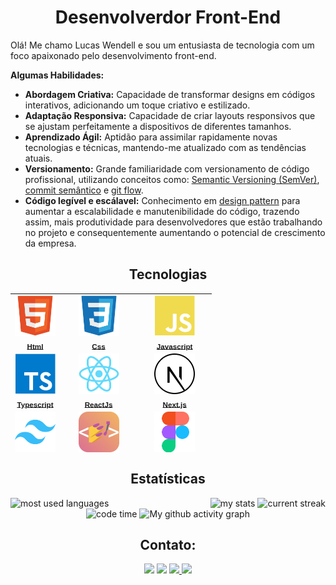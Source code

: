 <h1 align='center'>Desenvolverdor Front-End</h1>

<!-- <h2 align='center'>Sobre</h2> -->

Olá! Me chamo Lucas Wendell e sou um entusiasta de tecnologia com um foco apaixonado pelo desenvolvimento front-end.

**Algumas Habilidades:**

- **Abordagem Criativa:** Capacidade de transformar designs em códigos interativos, adicionando um toque criativo e estilizado.
- **Adaptação Responsiva:** Capacidade de criar layouts responsivos que se ajustam perfeitamente a dispositivos de diferentes tamanhos.
- **Aprendizado Ágil:** Aptidão para assimilar rapidamente novas tecnologias e técnicas, mantendo-me atualizado com as tendências atuais.
- **Versionamento:** Grande familiaridade com versionamento de código profissional, utilizando conceitos como: <a href='https://semver.org/'>Semantic Versioning (SemVer)</a>, <a href='https://blog.geekhunter.com.br/o-que-e-commit-e-como-usar-commits-semanticos/'>commit semântico</a> e <a href='https://www.alura.com.br/artigos/git-flow-o-que-e-como-quando-utilizar'>git flow</a>.
- **Código legível e escálavel:** Conhecimento em <a href='https://www.alura.com.br/artigos/design-patterns-introducao-padroes-projeto'>design pattern</a> para aumentar a escalabilidade e manutenibilidade do código, trazendo assim, mais produtividade para desenvolvedores que estão trabalhando no projeto e consequentemente aumentando o potencial de crescimento da empresa.

<h2 align='center'>Tecnologias</h2>

<table align="center" height="255px">
	<tr>
		<td align="center">
			<img
				src="https://raw.githubusercontent.com/devicons/devicon/1119b9f84c0290e0f0b38982099a2bd027a48bf1/icons/html5/html5-original.svg"
				width="65px"
				alt="html icon"
			/><br />
			<sub style="font-family: sans-serif; font-weight: 700; color: #ede9e6"
				><a href='https://pt.wikipedia.org/wiki/HTML'>Html</a></sub
			>
		</td>
		<td align="center">
			<img
				src="https://raw.githubusercontent.com/devicons/devicon/1119b9f84c0290e0f0b38982099a2bd027a48bf1/icons/css3/css3-original.svg"
				width="65px"
				alt="css icon"
			/><br />
			<sub style="font-family: sans-serif; font-weight: 700; color: #ede9e6"
				><a href='https://developer.mozilla.org/en-US/docs/Web/CSS'>Css</a></sub
			>
		</td>
		<td align="center">
			<img
				src="https://raw.githubusercontent.com/devicons/devicon/1119b9f84c0290e0f0b38982099a2bd027a48bf1/icons/javascript/javascript-plain.svg"
				width="65px"
				alt="javascript icon"
			/><br />
			<sub style="font-family: sans-serif; font-weight: 700; color: #ede9e6"
				><a href='https://developer.mozilla.org/en-US/docs/Web/JavaScript'>Javascript</a></sub
			>
		</td>
	</tr>
	<tr>
		<td align="center">
			<img
				src="https://raw.githubusercontent.com/devicons/devicon/1119b9f84c0290e0f0b38982099a2bd027a48bf1/icons/typescript/typescript-plain.svg"
				width="65px"
				alt="typescript icon"
			/><br />
			<sub style="font-family: sans-serif; font-weight: 700; color: #ede9e6"
				><a href='https://www.typescriptlang.org/'>Typescript</a></sub
			>
		</td>
		<td align="center">
			<img
				src="https://raw.githubusercontent.com/devicons/devicon/1119b9f84c0290e0f0b38982099a2bd027a48bf1/icons/react/react-original.svg"
				width="65px"
				alt="react icon"
			/><br />
			<sub style="font-family: sans-serif; font-weight: 700; color: #ede9e6"
				><a href='https://react.dev/'>ReactJs</a></sub
			>
		</td>
		<td align="center">
			<img
				src="https://raw.githubusercontent.com/devicons/devicon/1119b9f84c0290e0f0b38982099a2bd027a48bf1/icons/nextjs/nextjs-line.svg"
				width="65px"
				alt="nextjs icon"
			/><br />
			<sub style="font-family: sans-serif; font-weight: 700; color: #ede9e6"
				><a href='https://nextjs.org/'>Next.js</a></sub
			>
		</td>
	</tr>
	<tr>
		<td align="center">
			<img
				src="https://raw.githubusercontent.com/devicons/devicon/1119b9f84c0290e0f0b38982099a2bd027a48bf1/icons/tailwindcss/tailwindcss-plain.svg"
				width="65px"
				alt="tailwind icon"
			/><br />
			<sub style="font-family: sans-serif; font-weight: 700; color: #ede9e6">
			<a href='https://tailwindcss.com/'>Tailwind</a></sub>
		</td>
		<td align="center">
			<img
				src="./assets/icons/styled-components-icon.svg"
				width="65px"
				alt="styled-components icon"
			/><br />
			<sub style="font-family: sans-serif; font-weight: 700; color: #ede9e6">
			<a href='https://styled-components.com/'>Styled-Components</a></sub>
		</td>
		<td align="center">
			<img
				src="https://raw.githubusercontent.com/devicons/devicon/1119b9f84c0290e0f0b38982099a2bd027a48bf1/icons/figma/figma-original.svg"
				width="65px"
				alt="figma icon"
			/><br />
			<sub style="font-family: sans-serif; font-weight: 700; color: #ede9e6"
				><a href='https://www.figma.com/ui-design-tool/'>Figma</a></sub
			>
		</td>
	</tr>
	<tr>
		<td align="center">
			<img
				src="https://raw.githubusercontent.com/devicons/devicon/1119b9f84c0290e0f0b38982099a2bd027a48bf1/icons/firebase/firebase-plain.svg"
				width="65px"
				alt="firebase icon"
			/><br />
			<sub style="font-family: sans-serif; font-weight: 700; color: #ede9e6"
				><a href='https://firebase.google.com/'>Firebase</a></sub>
		</td>
		<td align="center">
			<img
				src="./assets/icons/strapi-icon.svg"
				width="65px"
				alt="strapi icon"
			/><br />
			<sub style="font-family: sans-serif; font-weight: 700; color: #ede9e6">
			<a href='https://strapi.io/'>Strapi</a></sub>
		</td>
				<td align="center">
			<img
				src="https://raw.githubusercontent.com/devicons/devicon/1119b9f84c0290e0f0b38982099a2bd027a48bf1/icons/graphql/graphql-plain.svg"
				width="65px"
				alt="graphql icon"
			/><br />
			<sub style="font-family: sans-serif; font-weight: 700; color: #ede9e6">
			<a href='https://graphql.org/'>Graphql</a></sub>
		</td>
    </tr>
    <tr>
		<td align="center">
    		<img
    			src="https://raw.githubusercontent.com/devicons/devicon/1119b9f84c0290e0f0b38982099a2bd027a48bf1/icons/linux/linux-plain.svg"
    			width="65px"
    			alt="linux icon"
    		/><br />
    		<sub style="font-family: sans-serif; font-weight: 700; color: #ede9e6"><a href='https://en.wikipedia.org/wiki/Linux'>Linux</a></sub>
    	</td>
		<td align="center">
			<img
				src="https://raw.githubusercontent.com/devicons/devicon/1119b9f84c0290e0f0b38982099a2bd027a48bf1/icons/vscode/vscode-original.svg"
				width="65px"
				alt="vscode icon"
			/><br />
			<sub style="font-family: sans-serif; font-weight: 700; color: #ede9e6"
				><a href='https://code.visualstudio.com/'>VSCode</a></sub
			>
		</td>
		<td align="center">
			<img
				src="https://skillicons.dev/icons?i=postman"
				width="65px"
				alt="postman icon"
			/><br />
			<sub style="font-family: sans-serif; font-weight: 700; color: #ede9e6"
				><a href='https://www.postman.com/'>Postman</a></sub
			>
		</td>
    </tr>
    <tr>
    	<td align="center">
    		<img
    			src="./assets/icons/zod-icon.svg"
    			width="65px"
    			alt="zod icon"
    		/><br />
    		<sub style="font-family: sans-serif; font-weight: 700; color: #ede9e6">
    		<a href='https://zod.dev/'>Zod</a></sub>
    	</td>
    	<td align="center">
    		<img
    			src="./assets/icons/rhf-icon.svg"
    			width="65px"
    			alt="rhf icon"
    		/><br />
    		<sub style="font-family: sans-serif; font-weight: 700; color: #ede9e6">
    		<a href='https://www.react-hook-form.com/'>Rect-Hook-Form</a></sub>
    	</td>
		<td align="center">
			<img
				src="https://skillicons.dev/icons?i=vite"
				width="65px"
				alt="vite icon"
			/><br />
			<sub style="font-family: sans-serif; font-weight: 700; color: #ede9e6"
				><a href='https://vitejs.dev/'>Vite</a></sub
			>
		</td>
    </tr>
	<tr>
		<td align="center">
			<img
				src="https://raw.githubusercontent.com/devicons/devicon/1119b9f84c0290e0f0b38982099a2bd027a48bf1/icons/git/git-plain.svg"
				width="65px"
				alt="git icon"
			/><br />
			<sub style="font-family: sans-serif; font-weight: 700; color: #ede9e6"
				><a href='https://git-scm.com/'>Git</a></sub
			>
		</td>
	</tr>
</table>

<h2 align='center'>Estatísticas</h2>
<img align='left' src="https://github-readme-stats.vercel.app/api/top-langs/?username=lucas-wendell&layout=donut-vertical&bg_color=EDE9E6&title_color=1B3849&border_color=1B3849" alt='most used languages'/>

<div align="right">
  <img height="180em" src="https://github-readme-stats.vercel.app/api?username=lucas-wendell&show_icons=true&bg_color=EDE9E6&title_color=1B3849&icon_color=FF6F4A&border_color=1B3849&hide=issues,contribs" alt='my stats'/>

  <img height="180em" src="https://streak-stats.demolab.com?user=lucas-wendell&background=EDE9E6&border=1B3849&fire=FF6F4A&stroke=1B3849&ring=1B3849&currStreakNum=FF6F4A&sideNums=FF6F4A&currStreakLabel=1B3849&sideLabels=1B3849&dates=1B3849" alt='current streak' />
</div>

<div align='center'>

 <img src='https://github-readme-stats.vercel.app/api/wakatime?username=lucas_wendell' alt='code time'/>
 <img  height='180em' src='https://github-readme-activity-graph.vercel.app/graph?username=lucas-wendell&bg_color=ede9e6&color=1b3849&line=1b3849&point=ff6f4a&area=true&hide_border=true' alt='My github activity graph'/>

</div>

<h2 align='center'>Contato:</h2>
<div align='center'>
	<a href="https://www.instagram.com/lucas.wen_/" target="_blank"
			><img
				src="https://img.shields.io/badge/-Instagram-%23E4405F?style=for-the-badge&logo=instagram&logoColor=white"
				target="_blank"
		/></a>
		<a href="https://www.linkedin.com/in/lucas-wendell/" target="_blank"
			><img
				src="https://img.shields.io/badge/-LinkedIn-%230077B5?style=for-the-badge&logo=linkedin&logoColor=white"
				target="_blank"
		/></a>
		<a href="mailto:lucaswhendellf@gmail.com" target="_blank">
			<img
				src="https://img.shields.io/badge/Gmail-D14836?style=for-the-badge&logo=gmail&logoColor=white"
				target="_blank"
			/>
		</a>
		<a href="https://t.me/lucas_wll" target="_blank">
			<img
				src="https://img.shields.io/badge/Telegram-2CA5E0?style=for-the-badge&logo=telegram&logoColor=white"
				target="_blank"
			/>
		</a>
</div>
